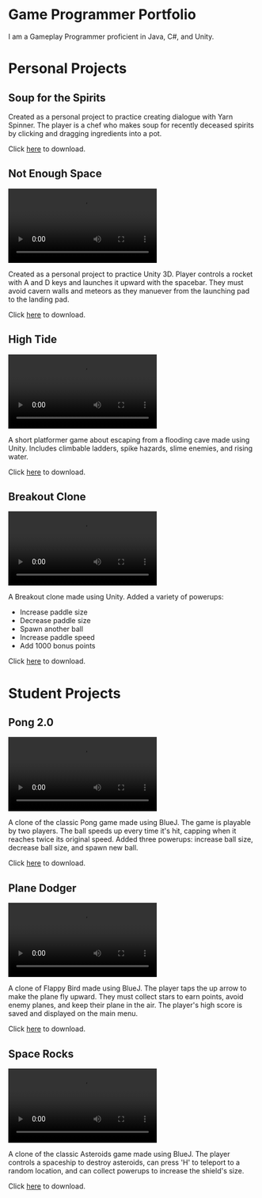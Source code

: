 # Game Programmer Portfolio
I am a Gameplay Programmer proficient in Java, C#, and Unity.

# Personal Projects
## Soup for the Spirits

Created as a personal project to practice creating dialogue with Yarn Spinner. The player is a chef who makes soup for recently deceased spirits by clicking and dragging ingredients into a pot.

Click [here](https://github.com/aurgel19/Soup-for-the-Spirits) to download.

## Not Enough Space

<video src ="https://user-images.githubusercontent.com/76503369/129491802-f39f8539-e763-47c7-a42e-e3c0d957f8f2.mp4" controls="controls" style="max-width: 730px;">
</video>

Created as a personal project to practice Unity 3D. Player controls a rocket with A and D keys and launches it upward with the spacebar. They must avoid cavern walls and meteors as they manuever from the launching pad to the landing pad.

Click [here](https://github.com/aurgel19/Not-Enough-Space) to download.

## High Tide

<video src ="https://user-images.githubusercontent.com/76503369/127036694-6f0efaf7-ef09-4e93-a665-1938294c2729.mp4" controls="controls" style="max-width: 730px;">
</video>

A short platformer game about escaping from a flooding cave made using Unity. Includes climbable ladders, spike hazards, slime enemies, and rising water.  
  
Click [here](https://github.com/aurgel19/High-Tide) to download.

## Breakout Clone
<video src ="https://user-images.githubusercontent.com/76503369/127226278-f7d43869-2db7-4ded-8908-23a54b573bcf.mp4" controls="controls" style="max-width: 730px;">
</video>

A Breakout clone made using Unity. Added a variety of powerups: 
- Increase paddle size
- Decrease paddle size
- Spawn another ball
- Increase paddle speed
- Add 1000 bonus points  
  
Click [here](https://github.com/aurgel19/Breakout-Unity) to download.


# Student Projects
## Pong 2.0
<video src ="https://user-images.githubusercontent.com/76503369/127229538-3d81a61a-c29d-4bb2-88a0-d57e15618299.mp4" controls="controls" style="max-width: 730px;">
</video>

A clone of the classic Pong game made using BlueJ. The game is playable by two players. The ball speeds up every time it's hit, capping when it reaches twice its original speed. Added three powerups: increase ball size, decrease ball size, and spawn new ball.  
  
Click [here](https://github.com/aurgel19/Pong-2) to download.

## Plane Dodger
<video src ="https://user-images.githubusercontent.com/76503369/127229935-53715b4d-8593-4a23-a7a3-a7f7245e53a6.mp4" controls="controls" style="max-width: 730px;">
</video>

A clone of Flappy Bird made using BlueJ. The player taps the up arrow to make the plane fly upward. They must collect stars to earn points, avoid enemy planes, and keep their plane in the air. The player's high score is saved and displayed on the main menu.  
  
Click [here](https://github.com/aurgel19/Plane-Dodger) to download.

## Space Rocks
<video src ="https://user-images.githubusercontent.com/76503369/127230598-54020e4e-3dad-4d58-a926-72a6a548b05c.mp4" controls="controls" style="max-width: 730px;">
</video>

A clone of the classic Asteroids game made using BlueJ. The player controls a spaceship to destroy asteroids, can press 'H' to teleport to a random location, and can collect powerups to increase the shield's size.  
  
Click [here](https://github.com/aurgel19/Space-Rocks) to download.
